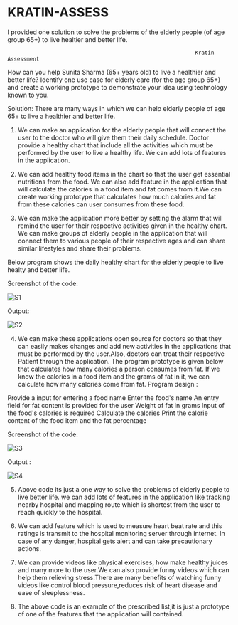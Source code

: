 # KRATIN-ASSESS
I provided one solution to solve the problems of the elderly people (of age group 65+) to live healtier and better life.

                                                               Kratin Assessment

How can you help Sunita Sharma (65+ years old) to live a healthier 
and better life?
Identify one use case for elderly care (for the age group 65+) and create a working prototype to demonstrate your idea using technology known to you.

Solution:
There are many ways in which we can help elderly people of age 65+ to live a healthier and better life.
1.	We can make an application for the elderly people that will connect the 
user to the doctor who will give them their daily schedule. Doctor provide a healthy chart that include all the activities which must be performed by the user to live a healthy life. We can add lots of features in the application.

2.	We can add healthy food items in the chart so that the user get essential  nutritions from the food. We can also add feature in the application that will calculate the calories in a food item and fat comes from it.We can create working prototype that  calculates  how much calories and fat from these calories can user consumes from these food.


3.	We can make the application more better by setting the alarm that will remind the user for their respective activities given in the healthy chart.
We can make groups of elderly people in the application that will connect them to various people of their respective ages and can share similar lifestyles and share their problems.


Below program shows the daily healthy chart for the elderly people to live healty and better life.

Screenshot of the code:

![S1](https://user-images.githubusercontent.com/112606305/188280366-b51833db-c64e-4a38-b251-ffb30def8369.png)

 

Output:

![S2](https://user-images.githubusercontent.com/112606305/188280405-605de5b6-9068-47d2-8bf8-b02dd27e2478.png)



 


4.	We can make these applications open source for doctors so that they can easily makes changes and add new activities in the applications that must be performed by the user.Also, doctors can treat their respective 
Patient through the application. 
The program prototype is given below that calculates how many calories a person consumes from fat. If we know the calories in a food item and the grams of fat in it, we can calculate how many calories come from fat. 
Program design :

Provide a input  for entering a food name
Enter the food's name
An entry field for fat content is provided for the user
Weight of fat in grams
Input of the food's calories is required
Calculate the calories
Print the calorie content of the food item and the fat percentage 

Screenshot of the code:

![S3](https://user-images.githubusercontent.com/112606305/188280427-a56dc62f-5895-4160-b0e2-3fe36ba77e38.png)

 
Output :

![S4](https://user-images.githubusercontent.com/112606305/188280459-2a12fdad-fb1a-4ebc-be7d-58356dd94b2f.png)

 
5.	Above code its just a one way to solve the problems of elderly people to live better life. we can add  lots of features in the application like tracking nearby hospital and mapping route which is shortest from the user to reach quickly to the hospital.

6.	We can add feature which  is used to measure heart beat rate  and this ratings is transmit to the hospital monitoring server through internet.
In case of any danger, hospital gets alert and can take precautionary actions.

7.	We can provide videos like physical exercises, how make healthy juices and many more to the user.We can also provide funny videos which can help them relieving stress.There are many benefits of watching funny videos like control blood pressure,reduces risk of heart disease and ease of sleeplessness.  

8.	The above code is an example of the prescribed list,it is just a prototype of one of the features that the application will contained.










 

  




